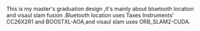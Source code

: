 This is my master's graduation design ,it's mainly about bluetooth location and visaul slam fusion .Bluetooth location uses Taxes Instruments' CC26X2R1 and BOOSTXL-AOA,and visaul slam uses ORB_SLAM2-CUDA.
